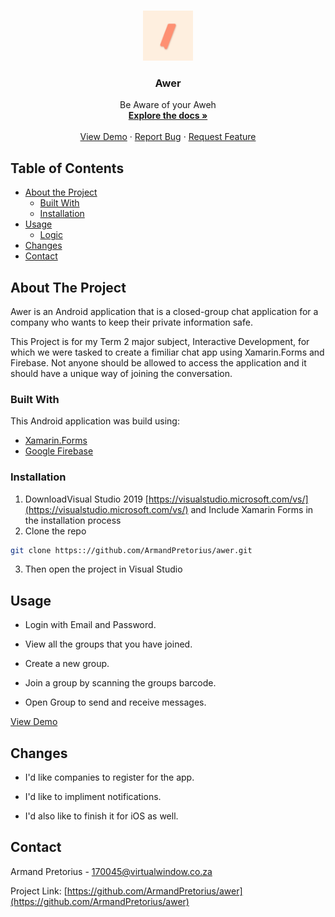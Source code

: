 <!--CClone README.MD-->

<!-- PROJECT LOGO -->
<br />
<p align="center">
  <a href="https://github.com/ArmandPretorius/awer">
    <img src="awer.Android/Resources/mipmap-hdpi/icon.png" alt="Logo" height="80" radius="40"/>
  </a>

  <h3 align="center">Awer</h3>

  <p align="center">
   Be Aware of your Aweh
    <br />
    <a href="https://github.com/ArmandPretorius/awer"><strong>Explore the docs »</strong></a>
    <br />
    <br />
    <a href="https://github.com/ArmandPretorius/awer">View Demo</a>
    ·
    <a href="https://github.com/ArmandPretorius/awer/issues">Report Bug</a>
    ·
    <a href="https://github.com/ArmandPretorius/awer/issues">Request Feature</a>
  </p>
</p>



<!-- TABLE OF CONTENTS -->
## Table of Contents

* [About the Project](#about-the-project)
  * [Built With](#built-with)
  * [Installation](#installation)
* [Usage](#usage)
  * [Logic](#logic)
* [Changes](#changes)
* [Contact](#contact)

<!-- ABOUT THE PROJECT -->
## About The Project

Awer is an Android application that is a closed-group chat application for a company who wants to keep their private information safe.

This Project is for my Term 2 major subject, Interactive Development, for which we were tasked to create a fimiliar chat app using Xamarin.Forms and Firebase.  Not anyone should be allowed to access the application and it should have a unique way of joining the conversation.


### Built With
This Android application was build using:
* [Xamarin.Forms](https://dotnet.microsoft.com/apps/xamarin/xamarin-forms)
* [Google Firebase](https://firebase.google.com/?gclid=CjwKCAiAws7uBRAkEiwAMlbZjlUEwraOgZNquxXnxj8mIRa5ZZycTH_j8nwlR25wfS9oWmjK2lID-xoCmVUQAvD_BwE)


### Installation

1. DownloadVisual Studio 2019 [https://visualstudio.microsoft.com/vs/](https://visualstudio.microsoft.com/vs/) and Include Xamarin Forms in the installation process
2. Clone the repo
```sh
git clone https:://github.com/ArmandPretorius/awer.git
```
3. Then open the project in Visual Studio

<!-- USAGE -->
## Usage

* Login with Email and Password.

* View all the groups that you have joined.

* Create a new group.

* Join a group by scanning the groups barcode.

* Open Group to send and receive messages.


[View Demo](https://youtu.be/4Onb1EI6EY0)

<!-- Changes Made -->
## Changes

* I'd like companies to register for the app.

* I'd like to impliment notifications.

* I'd also like to finish it for iOS as well.


<!-- CONTACT -->
## Contact

Armand Pretorius - 170045@virtualwindow.co.za

Project Link: [https://github.com/ArmandPretorius/awer](https://github.com/ArmandPretorius/awer)







<!-- MARKDOWN LINKS & IMAGES -->
[product-screenshot]: cclone_screenshot.png
